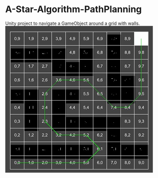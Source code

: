 # A-Star-Algorithm-PathPlanning
Unity project to navigate a GameObject around a grid with walls.
![alt text](https://github.com/dmartinochoa/A-Star-Algorithm-PathPlanning/blob/main/img.jpg?raw=true)
